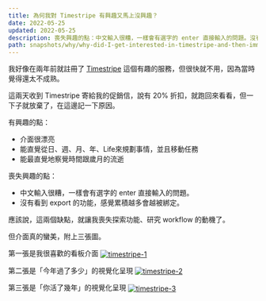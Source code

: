 ```yaml
---
title: 為何我對 Timestripe 有興趣又馬上沒興趣？
date: 2022-05-25
updated: 2022-05-25
description: 喪失興趣的點：中文輸入很糟，一樣會有選字的 enter 直接輸入的問題。沒有看到 export 的功能，感覺累積越多會越被綁定。這兩個缺點，就讓我喪失探索功能、研究 workflow 的動機了。
path: snapshots/why/why-did-I-get-interested-in-timestripe-and-then-immediately-lost-interest
---
```


我好像在兩年前就註冊了 [Timestripe](https://timestripe.com/) 這個有趣的服務，但很快就不用，因為當時覺得還太不成熟。

這兩天收到 Timestripe 寄給我的促銷信，說有 20% 折扣，就跑回來看看，但一下子就放棄了，在這邊記一下原因。

有興趣的點：
- 介面很漂亮
- 能直覺從日、週、月、年、Life來規劃事情，並且移動任務
- 能最直覺地察覺時間跟歲月的流逝

喪失興趣的點：
- 中文輸入很糟，一樣會有選字的 enter 直接輸入的問題。
- 沒有看到 export 的功能，感覺累積越多會越被綁定。

應該說，這兩個缺點，就讓我喪失探索功能、研究 workflow 的動機了。

但介面真的蠻美，附上三張圖。

第一張是我很喜歡的看板介面
<a href="https://pinchlime-screenshots.s3.ap-northeast-1.amazonaws.com/timestripe-1_BhiU7k.webp" data-fancybox data-caption="timestripe-1">
  <img src="https://pinchlime-screenshots.s3.ap-northeast-1.amazonaws.com/timestripe-1_BhiU7k.webp" loading="lazy" alt="timestripe-1" align="center" />
</a>

第二張是「今年過了多少」的視覺化呈現
<a href="https://pinchlime-screenshots.s3.ap-northeast-1.amazonaws.com/timestripe-2_rTrPNv.webp" data-fancybox data-caption="timestripe-2">
  <img src="https://pinchlime-screenshots.s3.ap-northeast-1.amazonaws.com/timestripe-2_rTrPNv.webp" loading="lazy" alt="timestripe-2" align="center" />
</a>

第三張是「你活了幾年」的視覺化呈現
<a href="https://pinchlime-screenshots.s3.ap-northeast-1.amazonaws.com/timestripe-3_eV72dt.webp" data-fancybox data-caption="timestripe-3">
  <img src="https://pinchlime-screenshots.s3.ap-northeast-1.amazonaws.com/timestripe-3_eV72dt.webp" loading="lazy" alt="timestripe-3" align="center" />
</a>